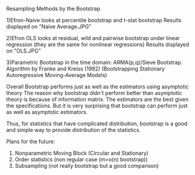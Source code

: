 Resampling Methods by the Bootstrap 

1)Efron-Naive looks at percentile bootstrap and t-stat bootstrap 
  Results displayed on "Naive Average.JPG"
  
2)Efron OLS looks at residual, wild and pairwise bootstrap under linear regression (they are the same for nonlinear regressions)
  Results displayed on "OLS.JPG"

3)Parametric Bootstrap in the time domain: ARMA(p,q)/Sieve Bootstrap. Algorithm by Franke and Kreiss (1992) (Bootstrapping Stationary Autoregressive Moving-Average Models)

Overall Bootstrap performs just as well as the estimators using asymptotic theory 
The reason why bootstrap didn't perform better than asymptotic theory is because of information matrix. The estimators are the best given the specifications. But it is very surprising that bootstrap can perform just as well as asymptotic estimators. 

Thus, for statistics that have complicated distribution, bootstrap is a good and simple way to provide distribution of the statistics. 

Plans for the future: 
  1) Nonparametric Moving Block (Circular and Stationary) 
  2) Order statistics (non regular case (m=o(n) bootstrap))
  3) Subsampling (not really bootstrap but a good comparison) 
